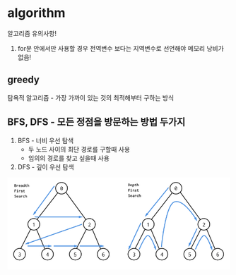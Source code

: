 # algorithm
알고리즘 유의사항!

1. for문 안에서만 사용할 경우 전역변수 보다는 지역변수로 선언해야 메모리 낭비가 없음!


greedy
------
탐욕적 알고리즘 - 가장 가까이 있는 것의 최적해부터 구하는 방식



BFS, DFS - 모든 정점을 방문하는 방법 두가지
------------------------------------------
1. BFS - 너비 우선 탐색
   * 두 노드 사이의 최단 경로를 구할때 사용
   * 임의의 경로를 찾고 싶을때 사용
2. DFS - 깊이 우선 탐색

<img src="/img/bfsdfs.png" title="bfsdfs" alt="bfsdfs"></img><br/>
